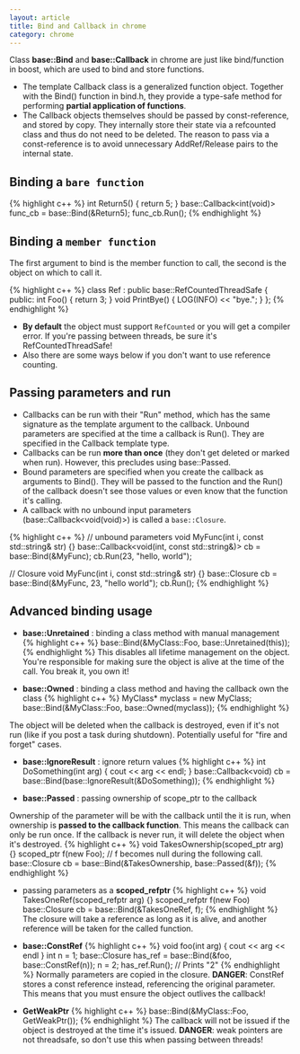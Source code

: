 ```yaml
---
layout: article
title: Bind and Callback in chrome
category: chrome
---
```

Class **base::Bind** and **base::Callback** in chrome are just like bind/function in boost, which are used to bind and store functions.

- The template Callback class is a generalized function object. Together with the Bind() function in bind.h, they provide a type-safe method for performing **partial application of functions**.
- The Callback objects themselves should be passed by const-reference, and stored by copy. They internally store their state via a refcounted class and thus do not need to be deleted. The reason to pass via a const-reference is to avoid unnecessary AddRef/Release pairs to the internal state.


## Binding a `bare function`

{% highlight c++ %}
int Return5() { return 5; }
base::Callback<int(void)> func_cb = base::Bind(&Return5);
func_cb.Run();
{% endhighlight %}


## Binding a `member function`

The first argument to bind is the member function to call, the second is the object on which to call it.

{% highlight c++ %}
class Ref : public base::RefCountedThreadSafe<Ref> {
public:
    int Foo() { return 3; }
    void PrintBye() { LOG(INFO) << "bye."; }
};
{% endhighlight %}

- **By default** the object must support `RefCounted` or you will get a compiler error. If you're passing between threads, be sure it's RefCountedThreadSafe!
- Also there are some ways below if you don't want to use reference counting.


## Passing parameters and run

- Callbacks can be run with their "Run" method, which has the same signature as the template argument to the callback. Unbound parameters are specified at the time a callback is Run(). They are specified in the Callback template type.
- Callbacks can be run **more than once** (they don't get deleted or marked when run). However, this precludes using base::Passed.
- Bound parameters are specified when you create the callback as arguments to Bind(). They will be passed to the function and the Run() of the callback doesn't see those values or even know that the function it's calling.
- A callback with no unbound input parameters (base::Callback&lt;void(void)>) is called a `base::Closure`.

{% highlight c++ %}
// unbound parameters
void MyFunc(int i, const std::string& str) {}
base::Callback<void(int, const std::string&)> cb = base::Bind(&MyFunc);
cb.Run(23, "hello, world");

// Closure
void MyFunc(int i, const std::string& str) {}
base::Closure cb = base::Bind(&MyFunc, 23, "hello world");
cb.Run();
{% endhighlight %}


## Advanced binding usage

- **base::Unretained** : binding a class method with manual management
{% highlight c++ %}
base::Bind(&MyClass::Foo, base::Unretained(this));
{% endhighlight %}
This disables all lifetime management on the object. You're responsible for making sure the object is alive at the time of the call. You break it, you own it!

- **base::Owned** :  binding a class method and having the callback own the class
{% highlight c++ %}
MyClass* myclass = new MyClass;
base::Bind(&MyClass::Foo, base::Owned(myclass));
{% endhighlight %}

The object will be deleted when the callback is destroyed, even if it's not run (like if you post a task during shutdown). Potentially useful for "fire and forget" cases.

- **base::IgnoreResult** : ignore return values
{% highlight c++ %}
int DoSomething(int arg) { cout << arg << endl; }
base::Callback<void<int>) cb =
   base::Bind(base::IgnoreResult(&DoSomething));
{% endhighlight %}

- **base::Passed** : passing ownership of scope_ptr to the callback

Ownership of the parameter will be with the callback until the it is run, when ownership is **passed to the callback function**. This means the callback can only be run once. If the callback is never run, it will delete the object when it's destroyed.
{% highlight c++ %}
void TakesOwnership(scoped_ptr<Foo> arg) {}
scoped_ptr<Foo> f(new Foo);
// f becomes null during the following call.
base::Closure cb = base::Bind(&TakesOwnership, base::Passed(&f));
{% endhighlight %}

- passing parameters as a **scoped_refptr**
{% highlight c++ %}
void TakesOneRef(scoped_refptr<Foo> arg) {}
scoped_refptr<Foo> f(new Foo)
base::Closure cb = base::Bind(&TakesOneRef, f);
{% endhighlight %}
The closure will take a reference as long as it is alive, and another reference will be taken for the called function.

- **base::ConstRef**
{% highlight c++ %}
void foo(int arg) { cout << arg << endl }
int n = 1;
base::Closure has_ref = base::Bind(&foo, base::ConstRef(n));
n = 2;
has_ref.Run();  // Prints "2"
{% endhighlight %}
Normally parameters are copied in the closure. **DANGER**: ConstRef stores a const reference instead, referencing the original parameter. This means that you must ensure the object outlives the callback!

- **GetWeakPtr**
{% highlight c++ %}
base::Bind(&MyClass::Foo, GetWeakPtr());
{% endhighlight %}
The callback will not be issued if the object is destroyed at the time it's issued. **DANGER**: weak pointers are not threadsafe, so don't use this when passing between threads!